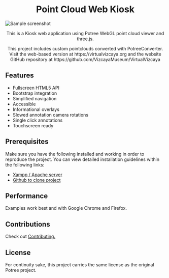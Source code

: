 <h1 align="center">Point Cloud Web Kiosk</h1>

![Sample screenshot](https://raw.githubusercontent.com/VizcayaMuseum/kiosk/master/assets/img/readme-pic.PNG "Screenshot")

<p align="center">This is a Kiosk web application using Potree WebGL point cloud viewer and three.js.</p>
<p align="center">This project includes custom pointclouds converted with PotreeConverter. Visit the web-based version at https://virtualvizcaya.org and the website GitHub repository at https://github.com/VizcayaMuseum/VirtualVizcaya</p>

## Features
* Fullscreen HTML5 API
* Bootstrap integration
* Simplified navigation
* Accessible
* Informational overlays
* Slowed annotation camera rotations
* Single click annotations
* Touchscreen ready

## Prerequisites
Make sure you have the following installed and working in order to reproduce the project. You can view detailed installation guidelines within the following links:
* [Xampp / Apache server](https://www.apachefriends.org/index.html)
* [Github to clone project](https://git-scm.com/downloads)

## Performance
Examples work best and with Google Chrome and Firefox.

## Contributions
Check out [Contributing.](CONTRIBUTING.md)

## License
For continuity sake, this project carries the same license as the original Potree project.
